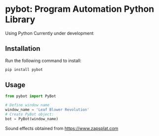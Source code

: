 # pybot: Program Automation Python Library
Using Python
Currently under development

## Installation
Run the following command to install:

```python
pip install pybot
```

## Usage
```python
from pybot import PyBot

# Define window name
window_name = 'Leaf Blower Revolution'
# Create PyBot object:
bot = PyBot(window_name)
```

Sound effects obtained from https://www.zapsplat.com
